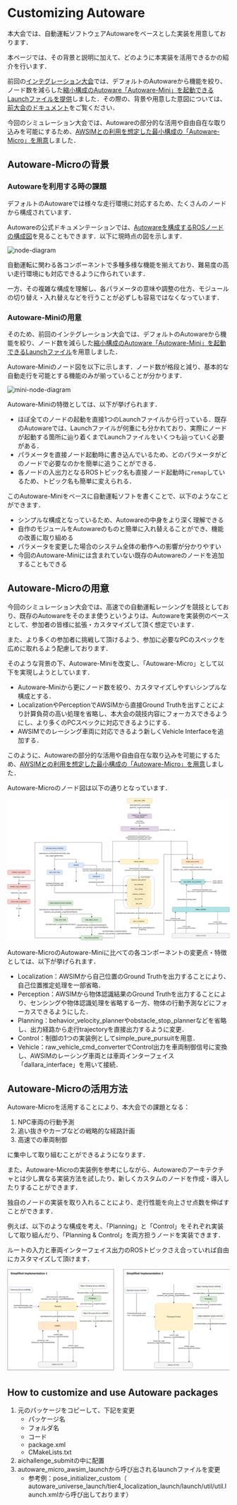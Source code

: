 # Customizing Autoware

本大会では、自動運転ソフトウェアAutowareをベースとした実装を用意しております．

本ページでは、その背景と説明に加えて、どのように本実装を活用できるかの紹介を行います．

前回の[インテグレーション大会](https://www.jsae.or.jp/jaaic/2023_contest.php)では、デフォルトのAutowareから機能を絞り、ノード数を減らした[縮小構成のAutoware「Autoware-Mini」を起動できるLaunchファイルを提供](https://github.com/AutomotiveAIChallenge/aichallenge2023-integ/blob/main/docker/aichallenge/aichallenge_ws/src/aichallenge_submit/aichallenge_submit_launch/launch/autoware_mini_awsim.launch.xml)しました．その際の、背景や用意した意図については、[前大会のドキュメント](https://automotiveaichallenge.github.io/aichallenge2023-integ/customize/index.html#autoware-mini)をご覧ください．

今回のシミュレーション大会では、Autowareの部分的な活用や自由自在な取り込みを可能にするため、[AWSIMとの利用を想定した最小構成の「Autoware-Micro」を用意](https://github.com/AutomotiveAIChallenge/aichallenge2023-racing/blob/main/docker/aichallenge/aichallenge_ws/src/aichallenge_submit/aichallenge_submit_launch/launch/autoware_micro_awsim.launch.xml)しました．
 



## Autoware-Microの背景

### Autowareを利用する時の課題

デフォルトのAutowareでは様々な走行環境に対応するため、たくさんのノードから構成されています．

Autowareの公式ドキュメンテーションでは、[Autowareを構成するROSノードの構成図](https://autowarefoundation.github.io/autoware-documentation/main/design/autoware-architecture/node-diagram/)を見ることもできます．以下に現時点の図を示します．

![node-diagram](../images/customize/autoware-node-diagram.png)

自動運転に関わる各コンポーネントで多種多様な機能を揃えており、難易度の高い走行環境にも対応できるように作られています．

一方、その複雑な構成を理解し、各パラメータの意味や調整の仕方、モジュールの切り替え・入れ替えなどを行うことが必ずしも容易ではなくなっています．

### Autoware-Miniの用意

そのため、前回のインテグレーション大会では、デフォルトのAutowareから機能を絞り、ノード数を減らした[縮小構成のAutoware「Autoware-Mini」を起動できるLaunchファイル](https://github.com/AutomotiveAIChallenge/aichallenge2023-racing/blob/main/docker/aichallenge/aichallenge_ws/src/aichallenge_submit/aichallenge_submit_launch/launch/autoware_mini_awsim.launch.xml)を用意しました．

Autoware-Miniのノード図を以下に示します．ノード数が格段と減り、基本的な自動走行を可能とする機能のみが揃っていることが分かります．

![mini-node-diagram](../images/customize/autoware-mini-node-diagram.png)

Autoware-Miniの特徴としては、以下が挙げられます．

- ほぼ全てのノードの起動を直接1つのLaunchファイルから行っている．既存のAutowareでは、Launchファイルが何重にも分かれており、実際にノードが起動する箇所に辿り着くまでLaunchファイルをいくつも辿っていく必要がある．
- パラメータを直接ノード起動時に書き込んでいるため、どのパラメータがどのノードで必要なのかを簡単に追うことができる．
- 各ノードの入出力となるROSトピック名も直接ノード起動時に`remap`しているため、トピック名も簡単に変えられる．

このAutoware-Miniをベースに自動運転ソフトを書くことで、以下のようなことができます．

- シンプルな構成となっているため、Autowareの中身をより深く理解できる
- 自作のモジュールをAutowareのものと簡単に入れ替えることができ、機能の改善に取り組める
- パラメータを変更した場合のシステム全体の動作への影響が分かりやすい
- 今回のAutoware-Miniには含まれていない既存のAutowareのノードを追加することもできる

## Autoware-Microの用意

今回のシミュレーション大会では、高速での自動運転レーシングを競技としており、既存のAutowareをそのまま使うというよりは、Autowareを実装例のベースとして、参加者の皆様に拡張・カスタマイズして頂く想定でいます．

また、より多くの参加者に挑戦して頂けるよう、参加に必要なPCのスペックを広めに取れるよう配慮しております．

そのような背景の下、Autoware-Miniを改変し、「Autoware-Micro」として以下を実現しようとしています．

- Autoware-Miniから更にノード数を絞り、カスタマイズしやすいシンプルな構成とする．
- LocalizationやPerceptionでAWSIMから直接Ground Truthを出すことにより計算負荷の高い処理を省略し、本大会の競技内容にフォーカスできるようにし、より多くのPCスペックに対応できるようにする．
- AWSIMでのレーシング車両に対応できるよう新しくVehicle Interfaceを追加する．

このように、Autowareの部分的な活用や自由自在な取り込みを可能にするため、[AWSIMとの利用を想定した最小構成の「Autoware-Micro」を用意](https://github.com/AutomotiveAIChallenge/aichallenge2023-racing/blob/main/docker/aichallenge/aichallenge_ws/src/aichallenge_submit/aichallenge_submit_launch/launch/autoware_micro_awsim.launch.xml)しました．

Autoware-Microのノード図は以下の通りとなっています．

![micro-node-diagram](../images/customize/autoware-micro-node-diagram.png)

Autoware-MicroのAutoware-Miniに比べての各コンポーネントの変更点・特徴としては、以下が挙げられます．

- Localization：AWSIMから自己位置のGround Truthを出力することにより、自己位置推定処理を一部省略．
- Perception：AWSIMから物体認識結果のGround Truthを出力することにより、センシングや物体認識処理を省略する一方、物体の行動予測などにフォーカスできるようにした．
- Planning：behavior_velocity_plannerやobstacle_stop_plannerなどを省略し、出力経路から走行trajectoryを直接出力するように変更．
- Control：制御の1つの実装例としてsimple_pure_pursuitを用意．
- Vehicle：raw_vehicle_cmd_converterでControl出力を車両制御信号に変換し、AWSIMのレーシング車両とは車両インターフェイス「dallara_interface」を用いて接続．


## Autoware-Microの活用方法

Autoware-Microを活用することにより、本大会での課題となる：

1. NPC車両の行動予測
2. 追い抜きやカーブなどの戦略的な経路計画
3. 高速での車両制御

に集中して取り組むことができるようになります．

また、Autoware-Microの実装例を参考にしながら、Autowareのアーキテクチャとは少し異なる実装方法を試したり、新しくカスタムのノードを作成・導入したりすることができます．

独自のノードの実装を取り入れることにより、走行性能を向上させ点数を伸ばすことができます．

例えば、以下のような構成を考え、「Planning」と「Control」をそれぞれ実装して取り組んだり、「Planning & Control」を両方担うノードを実装できます．

ルートの入力と車両インターフェイス出力のROSトピックさえ合っていれば自由にカスタマイズして頂けます．

![racing-diagram](../images/customize/racing_simple.png)

## How to customize and use Autoware packages

1. 元のパッケージをコピーして、下記を変更
     * パッケージ名
     * フォルダ名
     * コード
    *  package.xml
    * CMakeLists.txt
2. aichallenge_submitの中に配置
3. autoware_micro_awsim_launchから呼び出されるlaunchファイルを変更  
    * 参考例：pose_initializer_custom（ autoware_universe_launch/tier4_localization_launch/launch/util/util.launch.xmlから呼び出しております）
